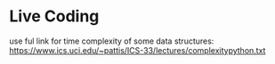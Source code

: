 # Live Coding 

use ful link for time complexity of some data structures: https://www.ics.uci.edu/~pattis/ICS-33/lectures/complexitypython.txt
